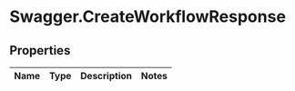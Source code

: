# Swagger.CreateWorkflowResponse

## Properties
Name | Type | Description | Notes
------------ | ------------- | ------------- | -------------


